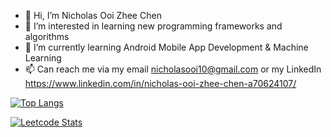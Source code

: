 - 👋 Hi, I’m Nicholas Ooi Zhee Chen
- 👀 I’m interested in learning new programming frameworks and algorithms
- 🌱 I’m currently learning Android Mobile App Development & Machine Learning
- 📫 Can reach me via my email nicholasooi10@gmail.com or my LinkedIn https://www.linkedin.com/in/nicholas-ooi-zhee-chen-a70624107/

[![Top Langs](https://github-readme-stats.vercel.app/api/top-langs/?username=nickyui99)](https://github.com/anuraghazra/github-readme-stats)

[![Leetcode Stats](https://leetcard.jacoblin.cool/Nicholas)](https://leetcode.com/nicholasooi10)

<!---
nickyui99/nickyui99 is a ✨ special ✨ repository because its `README.md` (this file) appears on your GitHub profile.
You can click the Preview link to take a look at your changes.
--->
